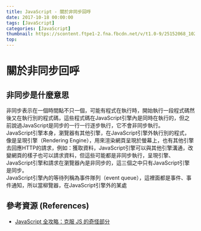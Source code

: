 ```yaml
---
title: JavaScript - 關於非同步回呼
date: 2017-10-18 00:00:00
tags: [JavaScript]
categories: [JavaScript]
thumbnail: https://scontent.ftpe1-2.fna.fbcdn.net/v/t1.0-9/25152068_10208369508114830_4476640990371468565_n.jpg?oh=6efe943aac4e8fd6168c3a1dec176626&oe=5AD5D929
top:
---
```

# 關於非同步回呼
## 非同步是什麼意思
非同步表示在一個時間點不只一個，可能有程式在執行時，開始執行一段程式碼然後又在執行別的程式碼，這些程式碼在JavaScript引擎內是同時在執行的，但之前說過JavaScript是同步的一行一行逐步執行，它不會非同步執行。  
JavaScript引擎本身，瀏覽器有其他引擎，在JavaScript引擎外執行別的程式，像是呈現引擎（Rendering Engine），用來渲染網頁呈現於螢幕上，也有其他引擎去回應HTTP的請求，例如：獲取資料，JavaScript引擎可以與其他引擎溝通，改變網頁的樣子也可以請求資料，但這些可能都是非同步執行，呈現引擎、JavaScript引擎和請求在瀏覽器內是非同步的，這三個之中只有JavaScript引擎是同步。  
JavaScript引擎內的等待列稱為事件隊列（event queue），這裡面都是事件、事件通知，所以當柳覽器，在JavaScript引擎外的某處

## 參考資源 (References)
* [JavaScript 全攻略：克服 JS 的奇怪部分](https://www.udemy.com/javascriptjs/learn/v4/overview)